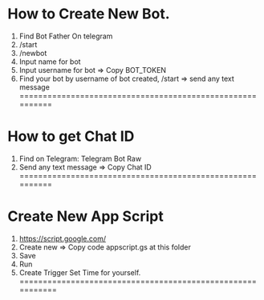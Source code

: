 # How to Create New Bot.  
1. Find Bot Father On telegram
2. /start
3. /newbot 
4. Input name for bot
5. Input username for bot
=> Copy BOT_TOKEN
6. Find your bot by username of bot created, /start =>  send any text message
==========================================================
# How to get Chat ID
1. Find on Telegram: Telegram Bot Raw
2. Send any text message => Copy Chat ID
==========================================================
# Create New App Script 
1. https://script.google.com/
2. Create new
=> Copy code appscript.gs at this folder
3. Save
4. Run
5. Create Trigger Set Time for yourself.
===========================================================